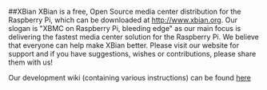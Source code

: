 ##XBian
XBian is a free, Open Source media center distribution for the Raspberry Pi, which can be downloaded at http://www.xbian.org. Our slogan is "XBMC on Raspberry Pi, bleeding edge" as our main focus is delivering the fastest media center solution for the Raspberry Pi. We believe that everyone can help make XBian better. Please visit our website for support and if you have suggestions, wishes or contributions, please share them with us!

Our development wiki (containing various instructions) can be found [here](https://github.com/xbianonpi/xbian/wiki)